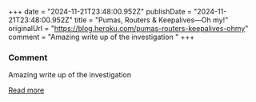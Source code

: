 +++
date = "2024-11-21T23:48:00.952Z"
publishDate = "2024-11-21T23:48:00.952Z"
title = "Pumas, Routers & Keepalives—Oh my!"
originalUrl = "https://blog.heroku.com/pumas-routers-keepalives-ohmy"
comment = "Amazing write up of the investigation "
+++

### Comment

Amazing write up of the investigation 

[Read more](https://blog.heroku.com/pumas-routers-keepalives-ohmy)
